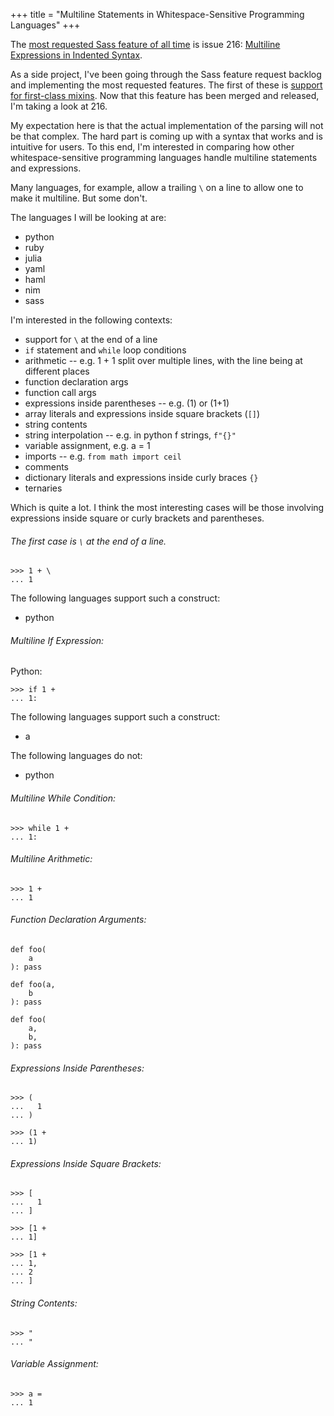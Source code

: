 +++
title = "Multiline Statements in Whitespace-Sensitive Programming Languages"
+++

The [most requested Sass feature of all time](https://github.com/sass/sass/issues?q=sort%3Acomments-desc) is issue 216: [Multiline Expressions in Indented Syntax](https://github.com/sass/sass/issues/216).

As a side project, I've been going through the Sass feature request backlog and implementing the most requested features. The first of these is [support for first-class mixins](https://github.com/sass/sass/issues/626). Now that this feature has been merged and released, I'm taking a look at 216. 

My expectation here is that the actual implementation of the parsing will not be that complex. The hard part is coming up with a syntax that works and is intuitive for users. To this end, I'm interested in comparing how other whitespace-sensitive programming languages handle multiline statements and expressions.

Many languages, for example, allow a trailing `\` on a line to allow one to make it multiline. But some don't. 

The languages I will be looking at are:
- python
- ruby
- julia
- yaml
- haml
- nim
- sass

I'm interested in the following contexts:

 - support for `\` at the end of a line
 - `if` statement and `while` loop conditions
 - arithmetic -- e.g. 1 + 1 split over multiple lines, with the line being at different places
 - function declaration args
 - function call args
 - expressions inside parentheses -- e.g. (1) or (1+1)
 - array literals and expressions inside square brackets (`[]`)
 - string contents
 - string interpolation -- e.g. in python f strings, `f"{}"`
 - variable assignment, e.g. a = 1
 - imports -- e.g. `from math import ceil`
 - comments
 - dictionary literals and expressions inside curly braces `{}`
 - ternaries

Which is quite a lot. I think the most interesting cases will be those involving expressions inside square or curly brackets and parentheses.


###### The first case is `\` at the end of a line. 

```
>>> 1 + \
... 1
```

The following languages support such a construct:
 - python


###### Multiline If Expression:

Python:

```
>>> if 1 +
... 1:
```

The following languages support such a construct:
- a

The following languages do not:
 - python

###### Multiline While Condition:

```
>>> while 1 +
... 1:
```

###### Multiline Arithmetic:

```
>>> 1 +
... 1
```

###### Function Declaration Arguments:

```
def foo(
    a
): pass
```
```
def foo(a,
    b
): pass
```
```
def foo(
    a,
    b,
): pass
```

###### Expressions Inside Parentheses:

```
>>> (
...   1
... )
```

```
>>> (1 +
... 1)
```

###### Expressions Inside Square Brackets:

```
>>> [
...   1
... ]
```

```
>>> [1 +
... 1]
```

```
>>> [1 +
... 1,
... 2
... ]
```

###### String Contents:

```
>>> "
... "
```

###### Variable Assignment:

```
>>> a =
... 1
```